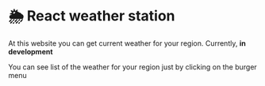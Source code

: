 # 🌦️  React weather station
At this website you can get current weather for your region.
Currently, **in** **development**

You can see list of the weather for your region just by clicking on the burger menu
